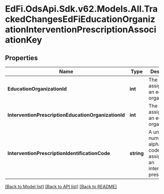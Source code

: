 # EdFi.OdsApi.Sdk.v62.Models.All.TrackedChangesEdFiEducationOrganizationInterventionPrescriptionAssociationKey

## Properties

Name | Type | Description | Notes
------------ | ------------- | ------------- | -------------
**EducationOrganizationId** | **int** | The identifier assigned to an education organization. | [optional] 
**InterventionPrescriptionEducationOrganizationId** | **int** | The identifier assigned to an education organization. | [optional] 
**InterventionPrescriptionIdentificationCode** | **string** | A unique number or alphanumeric code assigned to an intervention prescription. | [optional] 

[[Back to Model list]](../README.md#documentation-for-models) [[Back to API list]](../README.md#documentation-for-api-endpoints) [[Back to README]](../README.md)

